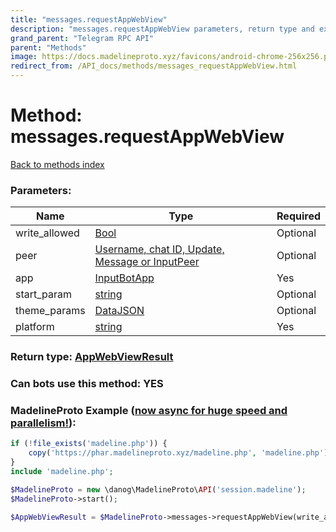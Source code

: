 ```yaml
---
title: "messages.requestAppWebView"
description: "messages.requestAppWebView parameters, return type and example"
grand_parent: "Telegram RPC API"
parent: "Methods"
image: https://docs.madelineproto.xyz/favicons/android-chrome-256x256.png
redirect_from: /API_docs/methods/messages_requestAppWebView.html
---
```

# Method: messages.requestAppWebView
[Back to methods index](index.html)



### Parameters:

| Name     |    Type       | Required |
|----------|---------------|----------|
|write\_allowed|[Bool](/API_docs/types/Bool.html) | Optional|
|peer|[Username, chat ID, Update, Message or InputPeer](/API_docs/types/InputPeer.html) | Optional|
|app|[InputBotApp](/API_docs/types/InputBotApp.html) | Yes|
|start\_param|[string](/API_docs/types/string.html) | Optional|
|theme\_params|[DataJSON](/API_docs/types/DataJSON.html) | Optional|
|platform|[string](/API_docs/types/string.html) | Yes|


### Return type: [AppWebViewResult](/API_docs/types/AppWebViewResult.html)

### Can bots use this method: **YES**


### MadelineProto Example ([now async for huge speed and parallelism!](https://docs.madelineproto.xyz/docs/ASYNC.html)):


```php
if (!file_exists('madeline.php')) {
    copy('https://phar.madelineproto.xyz/madeline.php', 'madeline.php');
}
include 'madeline.php';

$MadelineProto = new \danog\MadelineProto\API('session.madeline');
$MadelineProto->start();

$AppWebViewResult = $MadelineProto->messages->requestAppWebView(write_allowed: Bool, peer: InputPeer, app: InputBotApp, start_param: 'string', theme_params: DataJSON, platform: 'string', );
```

